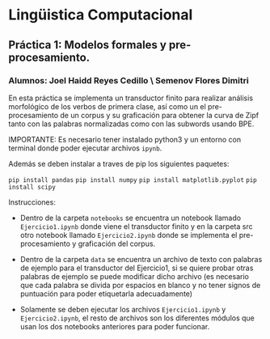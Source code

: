 # Lingüistica Computacional
## Práctica 1: Modelos formales y pre-procesamiento.
### Alumnos: Joel Haidd Reyes Cedillo \\ Semenov Flores Dimitri

En esta práctica se implementa un transductor finito para realizar análisis morfológico de los verbos de primera clase, así como un el pre-procesamiento de un corpus y su graficación para obtener la curva de Zipf tanto con las palabras normalizadas como con las subwords usando BPE.

IMPORTANTE:
Es necesario tener instalado python3 y un entorno con terminal donde poder ejecutar archivos ```ipynb```.

Además se deben instalar a traves de pip los siguientes paquetes:

```pip install pandas```
```pip install numpy```
```pip install matplotlib.pyplot```
```pip install scipy```


Instrucciones:

- Dentro de la carpeta ```notebooks``` se encuentra un notebook llamado ```Ejercicio1.ipynb``` donde viene el transductor finito y en la carpeta src otro notebook llamado  ```Ejercicio2.ipynb``` donde se implementa el pre-procesamiento y graficación del corpus.

- Dentro de la carpeta ```data``` se encuentra un archivo de texto con palabras de ejemplo para el transductor del Ejercicio1, si se quiere probar otras palabras de ejemplo se puede modificar dicho archivo (es necesario que cada palabra se divida por espacios en blanco y no tener signos de puntuación para poder etiquetarla adecuadamente) 

- Solamente se deben ejecutar los archivos ```Ejercicio1.ipynb``` y ```Ejercicio2.ipynb```, el resto de archivos son los diferentes módulos que usan los dos notebooks anteriores para poder funcionar.
